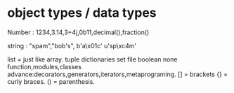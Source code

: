 # object types / data types 

 Number : 1234,3.14,3+4j,0b11,decimal(),fraction()

string : "spam","bob's", b'a\x01c' u'sp\xc4m'

list = just like array. 
tuple
dictionaries
set 
file 
boolean
none
function,modules,classes
advance:decorators,generators,iterators,metaprograming.
[] = brackets
{} = curly braces.
() = parenthesis.



